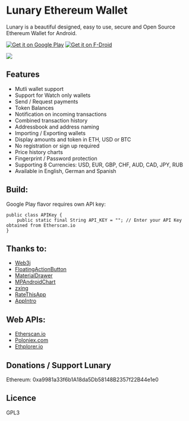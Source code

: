 # Lunary Ethereum Wallet

Lunary is a beautiful designed, easy to use, secure and Open Source Ethereum Wallet for Android.

[![Get it on Google Play](http://rehanced.com/apps/badge.png)](https://play.google.com/store/apps/details?id=com.rehanced.lunary)
[![Get it on F-Droid](http://rehanced.com/apps/fdroidbadge.png)](https://f-droid.org/repository/browse/?fdid=com.rehanced.lunary)

<img src="http://rehanced.com/apps/lunary/githubbanner.png" >

## Features
* Mutli wallet support  
* Support for Watch only wallets  
* Send / Request payments  
* Token Balances  
* Notification on incoming transactions  
* Combined transaction history  
* Addressbook and address naming  
* Importing / Exporting wallets  
* Display amounts and token in ETH, USD or BTC  
* No registration or sign up required  
* Price history charts  
* Fingerprint / Password protection
* Supporting 8 Currencies: USD, EUR, GBP, CHF, AUD, CAD, JPY, RUB  
* Available in English, German and Spanish

## Build:
Google Play flavor requires own API key:
```
public class APIKey {
    public static final String API_KEY = ""; // Enter your API Key obtained from Etherscan.io
}
```

## Thanks to:
* [Web3j](https://github.com/web3j/web3j)
* [FloatingActionButton](https://github.com/Clans/FloatingActionButton)
* [MaterialDrawer](https://github.com/mikepenz/MaterialDrawer)
* [MPAndroidChart](https://github.com/PhilJay/MPAndroidChart)
* [zxing](https://github.com/zxing/zxing)
* [RateThisApp](https://github.com/kobakei/Android-RateThisApp)
* [AppIntro](https://github.com/apl-devs/AppIntro)

## Web APIs:
* [Etherscan.io](https://etherscan.io/)  
* [Poloniex.com](https://poloniex.com/)  
* [Ethplorer.io](https://ethplorer.io)

## Donations / Support Lunary
Ethereum: 0xa9981a33f6b1A18da5Db58148B2357f22B44e1e0

## Licence
GPL3

